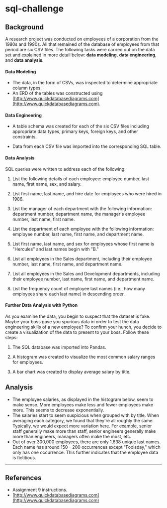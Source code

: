 # sql-challenge

## Background

A research project was conducted on employees of a corporation from the 1980s and 1990s. All that remained of the database of employees from that period are six CSV files. The following tasks were carried out on the data set and explained in more detail below: **data modeling**, **data engineering**, and **data analysis**.


#### Data Modeling

* The data, in the form of CSVs, was inspected to determine appropriate column types.
* An ERD of the tables was constructed using [http://www.quickdatabasediagrams.com](http://www.quickdatabasediagrams.com).

#### Data Engineering

* A table schema was created for each of the six CSV files including appropriate data types, primary keys, foreign keys, and other constraints.

* Data from each CSV file was imported into the corresponding SQL table. 

#### Data Analysis

SQL queries were written to address each of the following:

1. List the following details of each employee: employee number, last name, first name, sex, and salary.

2. List first name, last name, and hire date for employees who were hired in 1986.

3. List the manager of each department with the following information: department number, department name, the manager's employee number, last name, first name.

4. List the department of each employee with the following information: employee number, last name, first name, and department name.

5. List first name, last name, and sex for employees whose first name is "Hercules" and last names begin with "B."

6. List all employees in the Sales department, including their employee number, last name, first name, and department name.

7. List all employees in the Sales and Development departments, including their employee number, last name, first name, and department name.

8. List the frequency count of employee last names (i.e., how many employees share each last name) in descending order.

#### Further Data Analysis with Python

As you examine the data, you begin to suspect that the dataset is fake. Maybe your boss gave you spurious data in order to test the data engineering skills of a new employee? To confirm your hunch, you decide to create a visualization of the data to present to your boss. Follow these steps: 

1. The SQL database was imported into Pandas. 

2. A histogram was created to visualize the most common salary ranges for employees.

3. A bar chart was created to display average salary by title.

## Analysis

* The employee salaries, as displayed in the histogram below, seem to make sense. More employees make less and fewer employees make more. This seems to decrease exponentially.
* The salaries start to seem suspicious when grouped with by title. When averaging each category, we found that they're all roughly the same. Typically, we would expect more variation here. For example, senior staff generally make more than staff, senior engineers generally make more than engineers, managers often make the most, etc.
* Out of over 300,000 employees, there are only 1,638 unique last names. Each name has around 150 - 200 occurrences except "Foolsday," which only has one occurrence. This further indicates that the employee data is fictitious. 

- - -

## References

* Assignment 9 instructions.
* [http://www.quickdatabasediagrams.com](http://www.quickdatabasediagrams.com)
